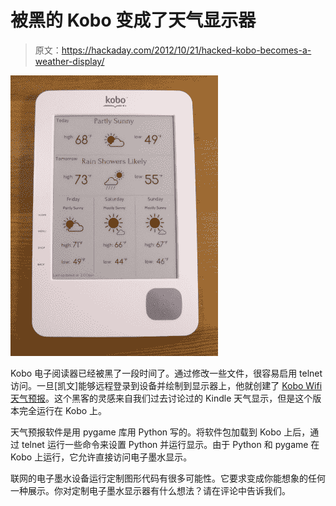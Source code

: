# 被黑的 Kobo 变成了天气显示器

> 原文：<https://hackaday.com/2012/10/21/hacked-kobo-becomes-a-weather-display/>

[![](img/bf733f2bb4f15a0ab195ad84f5cdcdd2.png "Kobo Weather Display")](http://hackaday.com/2012/10/21/hacked-kobo-becomes-a-weather-display/kobowifiweathersmall/)

Kobo 电子阅读器已经被黑了一段时间了。通过修改一些文件，很容易启用 telnet 访问。一旦[凯文]能够远程登录到设备并绘制到显示器上，他就创建了 [Kobo Wifi 天气预报](http://www.mobileread.com/forums/showthread.php?t=194376 "Kobo Wifi Weather Forecast ")。这个黑客的灵感来自我们过去讨论过的 Kindle 天气显示，但是这个版本完全运行在 Kobo 上。

天气预报软件是用 pygame 库用 Python 写的。将软件包加载到 Kobo 上后，通过 telnet 运行一些命令来设置 Python 并运行显示。由于 Python 和 pygame 在 Kobo 上运行，它允许直接访问电子墨水显示。

联网的电子墨水设备运行定制图形代码有很多可能性。它要求变成你能想象的任何一种展示。你对定制电子墨水显示器有什么想法？请在评论中告诉我们。